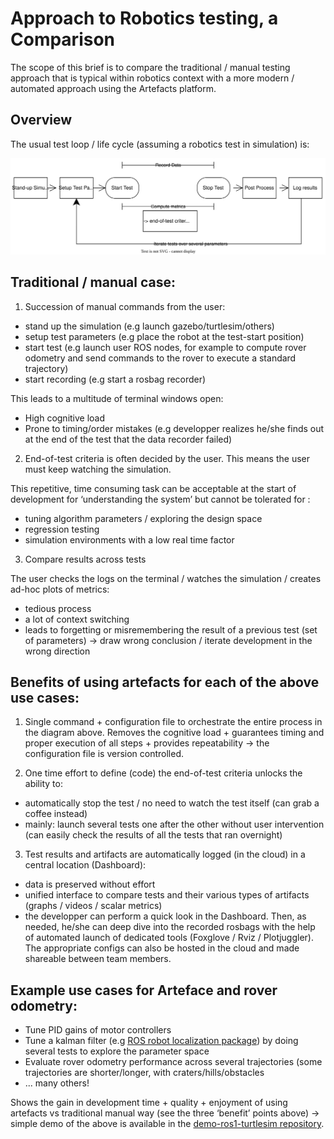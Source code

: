 # Approach to Robotics testing, a Comparison

The scope of this brief is to compare the traditional / manual testing approach that is typical within robotics context with a more modern / automated approach using the Artefacts platform.

## Overview

The usual test loop / life cycle (assuming a robotics test in simulation) is:

![ArtefactLifecycle](./images/LifecycleDiagram.svg)

## Traditional / manual case:

1. Succession of manual commands from the user:
- stand up the simulation (e.g launch gazebo/turtlesim/others)
- setup test parameters (e.g place the robot at the test-start position)
- start test (e.g launch user ROS nodes, for example to compute rover odometry and send commands to the rover to execute a standard trajectory)
- start recording (e.g start a rosbag recorder)

This leads to a multitude of terminal windows open:
- High cognitive load
- Prone to timing/order mistakes (e.g developper realizes he/she finds out at the end of the test that the data recorder failed)

2. End-of-test criteria is often decided by the user. This means the user must keep watching the simulation.

This repetitive, time consuming task can be acceptable at the start of development for ‘understanding the system’ but cannot be tolerated for :
- tuning algorithm parameters / exploring the design space
- regression testing
- simulation environments with a low real time factor

3. Compare results across tests

The user checks the logs on the terminal / watches the simulation / creates ad-hoc plots of metrics:
- tedious process
- a lot of context switching
- leads to forgetting or misremembering the result of a previous test (set of parameters) → draw wrong conclusion / iterate development in the wrong direction

## Benefits of using artefacts for each of the above use cases:

1. Single command + configuration file to orchestrate the entire process in the diagram above.
Removes the cognitive load + guarantees timing and proper execution of all steps + provides repeatability → the configuration file is version controlled.

2. One time effort to define (code) the end-of-test criteria unlocks the ability to:
- automatically stop the test / no need to watch the test itself (can grab a coffee instead)
- mainly: launch several tests one after the other without user intervention (can easily check the results of all the tests that ran overnight)

3. Test results and artifacts are automatically logged (in the cloud) in a central location (Dashboard):
- data is preserved without effort
- unified interface to compare tests and their various types of artifacts (graphs / videos / scalar metrics)
- the developper can perform a quick look in the Dashboard. Then, as needed, he/she can deep dive into the recorded rosbags with the help of automated launch of dedicated tools (Foxglove / Rviz / Plotjuggler). The appropriate configs can also be hosted in the cloud and made shareable between team members.

## Example use cases for Arteface and rover odometry:

- Tune PID gains of motor controllers
- Tune a kalman filter (e.g [ROS robot localization package](http://docs.ros.org/en/noetic/api/robot_localization/html/index.html)) by doing several tests to explore the parameter space
- Evaluate rover odometry performance across several trajectories (some trajectories are shorter/longer, with craters/hills/obstacles
- ... many others!

Shows the gain in development time + quality + enjoyment of using artefacts vs traditional manual way (see the three ‘benefit’ points above)
-> simple demo of the above is available in the [demo-ros1-turtlesim repository](https://github.com/art-e-fact/demo-ros1-turtlesim/).
